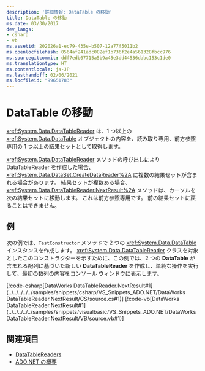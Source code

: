 ```yaml
---
description: '詳細情報: DataTable の移動'
title: DataTable の移動
ms.date: 03/30/2017
dev_langs:
- csharp
- vb
ms.assetid: 202026a1-ec79-435e-b507-12a77f5011b2
ms.openlocfilehash: 0564af241adc082ef1b736f2e4a561328fbcc976
ms.sourcegitcommit: ddf7edb67715a5b9a45e3dd44536dabc153c1de0
ms.translationtype: HT
ms.contentlocale: ja-JP
ms.lasthandoff: 02/06/2021
ms.locfileid: "99651783"
---
```

# <a name="navigating-datatables"></a>DataTable の移動

<xref:System.Data.DataTableReader> は、1 つ以上の <xref:System.Data.DataTable> オブジェクトの内容を、読み取り専用、前方参照専用の 1 つ以上の結果セットとして取得します。  
  
 <xref:System.Data.DataTableReader> メソッドの呼び出しにより DataTableReader を作成した場合、<xref:System.Data.DataSet.CreateDataReader%2A> に複数の結果セットが含まれる場合があります。 結果セットが複数ある場合、<xref:System.Data.DataTableReader.NextResult%2A> メソッドは、カーソルを次の結果セットに移動します。 これは前方参照専用です。 前の結果セットに戻ることはできません。  
  
## <a name="example"></a>例  

 次の例では、`TestConstructor` メソッドで 2 つの <xref:System.Data.DataTable> インスタンスを作成します。 <xref:System.Data.DataTableReader> クラスを対象としたこのコンストラクターを示すために、この例では、2 つの **DataTable** が含まれる配列に基づいた新しい **DataTableReader** を作成し、単純な操作を実行して、最初の数列の内容をコンソール ウィンドウに表示します。  
  
 [!code-csharp[DataWorks DataTableReader.NextResult#1](../../../../../samples/snippets/csharp/VS_Snippets_ADO.NET/DataWorks DataTableReader.NextResult/CS/source.cs#1)]
 [!code-vb[DataWorks DataTableReader.NextResult#1](../../../../../samples/snippets/visualbasic/VS_Snippets_ADO.NET/DataWorks DataTableReader.NextResult/VB/source.vb#1)]  
  
## <a name="see-also"></a>関連項目

- [DataTableReaders](datatablereaders.md)
- [ADO.NET の概要](../ado-net-overview.md)
